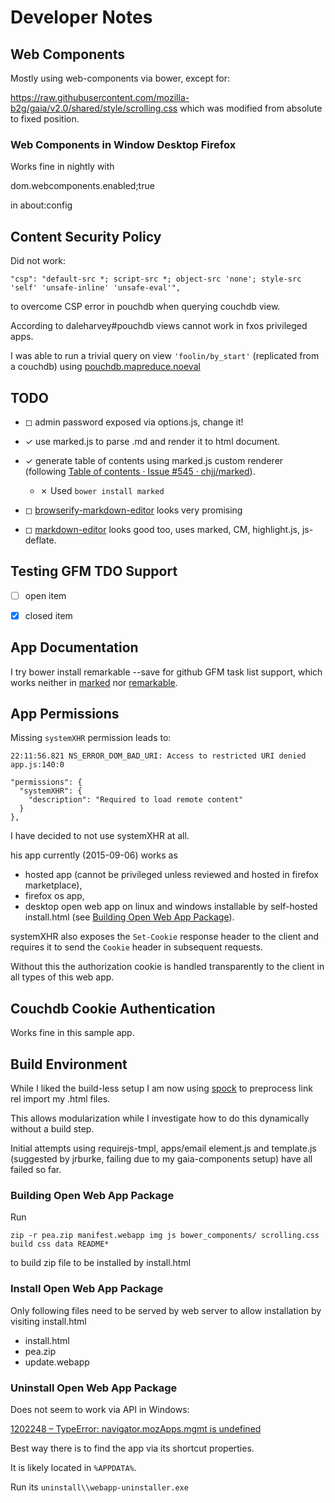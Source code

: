# Developer Notes

## Web Components

Mostly using web-components via bower, except for:

https://raw.githubusercontent.com/mozilla-b2g/gaia/v2.0/shared/style/scrolling.css
which was modified from absolute to fixed position.

### Web Components in Window Desktop Firefox

Works fine in nightly with

dom.webcomponents.enabled;true

in about:config

## Content Security Policy

Did not work:

    "csp": "default-src *; script-src *; object-src 'none'; style-src 'self' 'unsafe-inline' 'unsafe-eval'",
    
to overcome CSP error in pouchdb when querying couchdb view.

According to daleharvey#pouchdb views cannot work in fxos privileged apps.

I was able to run a trivial query on view `'foolin/by_start'` (replicated from a couchdb) using
[pouchdb.mapreduce.noeval](https://github.com/evidenceprime/pouchdb.mapreduce.noeval#pouchdbmapreducenoeval)
## TODO

- ◻ admin password exposed via options.js, change it!

- ✓ use marked.js to parse .md and render it to html document.

- ✓ generate table of contents using marked.js custom renderer (following [Table of contents · Issue #545 · chjj/marked](https://github.com/chjj/marked/issues/545#issuecomment-74505539)).

  - ✗ Used `bower install marked`
  
- ◻ [browserify-markdown-editor](http://thlorenz.github.io/browserify-markdown-editor/) looks very promising

- ◻ [markdown-editor](http://jbt.github.io/markdown-editor) looks good too, uses marked, CM, highlight.js, js-deflate.

## Testing GFM TDO Support

- [ ] open item

- [x] closed item

## App Documentation

I try
bower install remarkable --save
for github GFM task list support, which works neither in [marked](https://github.com/chjj/marked) nor [remarkable](https://github.com/jonschlinkert/remarkable).

## App Permissions

Missing `systemXHR` permission leads to:

`22:11:56.821 NS_ERROR_DOM_BAD_URI: Access to restricted URI denied app.js:140:0`

```
"permissions": {
  "systemXHR": {
    "description": "Required to load remote content"
  }
},
```

I have decided to not use systemXHR at all.

his app currently (2015-09-06) works as

- hosted app (cannot be privileged unless reviewed and hosted in firefox marketplace),
- firefox os app,
- desktop open web app on linux and windows installable by self-hosted install.html (see [Building Open Web App Package](#building-open-web-app-package)).

systemXHR also exposes the `Set-Cookie` response header to the client and requires it to send the `Cookie` header in subsequent requests.

Without this the authorization cookie is handled transparently to the client in all types of this web app.


## Couchdb Cookie Authentication

Works fine in this sample app.

## Build Environment

While I liked the build-less setup I am now using [spock](https://www.npmjs.com/package/spock) to preprocess link rel import my .html files.

This allows modularization while I investigate how to do this dynamically without a build step.

Initial attempts using requirejs-tmpl, apps/email element.js and template.js (suggested by jrburke, failing due to my gaia-components setup) have all failed so far.

### Building Open Web App Package

Run

```zip -r pea.zip manifest.webapp img js bower_components/ scrolling.css build css data README*```

to build zip file to be installed by install.html

### Install Open Web App Package

Only following files need to be served by web server to allow installation by visiting install.html

 * install.html
 * pea.zip
 * update.webapp


### Uninstall Open Web App Package

Does not seem to work via API in Windows:

[1202248 – TypeError: navigator.mozApps.mgmt is undefined](https://bugzil.la/1202248)

Best way there is to find the app via its shortcut properties.

It is likely located in `%APPDATA%`.

Run its `uninstall\\webapp-uninstaller.exe`